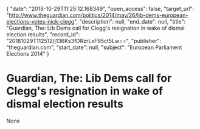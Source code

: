 {
  "date": "2018-10-29T11:25:12.168349", 
  "open_access": false, 
  "target_url": "http://www.theguardian.com/politics/2014/may/26/lib-dems-european-elections-votes-nick-clegg", 
  "description": null, 
  "end_date": null, 
  "title": "Guardian, The: Lib Dems call for Clegg's resignation in wake of dismal election results", 
  "record_id": "20181029T112512/j136Ks3fDRzrLxF95ct5Lw==", 
  "publisher": "theguardian.com", 
  "start_date": null, 
  "subject": "European Parliament Elections 2014"
}

# Guardian, The: Lib Dems call for Clegg's resignation in wake of dismal election results

None